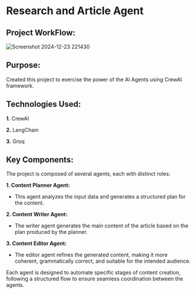 # Research and Article Agent

## Project WorkFlow:


![Screenshot 2024-12-23 221430](https://github.com/user-attachments/assets/7abeee1b-2617-4a33-9cf4-3bfc0ddfb1f2)


## Purpose:

Created this project to exercise the power of the AI Agents using CrewAI framework.

## Technologies Used:

**1.** CrewAI

**2.** LangChain

**3.** Groq


## Key Components:

The project is composed of several agents, each with distinct roles:

**1. Content Planner Agent:**

- This agent analyzes the input data and generates a structured plan for the content.

**2. Content Writer Agent:**

- The writer agent generates the main content of the article based on the plan produced by the planner.

**3. Content Editor Agent:**

- The editor agent refines the generated content, making it more coherent, grammatically correct, and suitable for the intended audience.

Each agent is designed to automate specific stages of content creation, following a structured flow to ensure seamless coordination between the agents.
